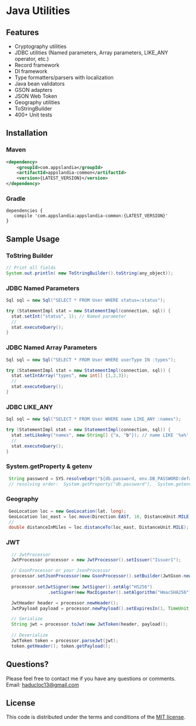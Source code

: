 # Java Utilities 

## Features
- Cryptography utilities
- JDBC utilities (Named parameters, Array parameters, LIKE_ANY operator, etc.)
- Record framework
- DI framework
- Type formatters/parsers with localization
- Java bean validators
- GSON adapters
- JSON Web Token
- Geography utilities
- ToStringBuilder
- 400+ Unit tests

## Installation

### Maven
```XML
<dependency>
    <groupId>com.appslandia</groupId>
    <artifactId>appslandia-common</artifactId>
    <version>{LATEST_VERSION}</version>
</dependency>
```

### Gradle
```
dependencies {
   compile 'com.appslandia:appslandia-common:{LATEST_VERSION}'
}
```

## Sample Usage
### ToString Builder
```java
// Print all fields
System.out.println( new ToStringBuilder().toString(any_object));
```
### JDBC Named Parameters
```java
Sql sql = new Sql("SELECT * FROM User WHERE status=:status");

try (StatementImpl stat = new StatementImpl(connection, sql)) {
  stat.setInt("status", 1); // Named parameter
  //
  stat.executeQuery();
}
```
### JDBC Named Array Parameters
```java
Sql sql = new Sql("SELECT * FROM User WHERE userType IN :types");

try (StatementImpl stat = new StatementImpl(connection, sql)) {
  stat.setIntArray("types", new int[] {1,2,3});
  //
  stat.executeQuery();
}
```
### JDBC LIKE_ANY
```java
Sql sql = new Sql("SELECT * FROM User WHERE name LIKE_ANY :names");

try (StatementImpl stat = new StatementImpl(connection, sql)) {
  stat.setLikeAny("names", new String[] {"a, "b"}); // name LIKE '%a%' OR name LIKE '%b%'
  //
  stat.executeQuery();
}
```
### System.getProperty & getenv
```java
 String password = SYS.resolveExpr("${db.password, env.DB_PASSWORD:default_password}")
 // resolving order:  System.getProperty("db.password"),  System.getenv("DB_PASSWORD"), default_password
```
### Geography
```java
 GeoLocation loc = new GeoLocation(lat, long);
 GeoLocation loc_east = loc.move(Direction.EAST, 10, DistanceUnit.MILE);
 //
 double distanceInMiles = loc.distanceTo(loc_east, DistanceUnit.MILE); // ~10 miles
```
### JWT
```java
  // JwtProcessor
  JwtProcessor processor = new JwtProcessor().setIssuer("Issuer1");

  // GsonProcessor or your JsonProcessor
  processor.setJsonProcessor(new GsonProcessor().setBuilder(JwtGson.newGsonBuilder()));
  
  processor.setJwtSigner(new JwtSigner().setAlg("HS256")
  				.setSigner(new MacDigester().setAlgorithm("HmacSHA256").setSecret("secret")));

  JwtHeader header = processor.newHeader();
  JwtPayload payload = processor.newPayload().setExpiresIn(1, TimeUnit.DAYS);

  // Serialize
  String jwt = processor.toJwt(new JwtToken(header, payload));
  
  // Deserialize
  JwtToken token = processor.parseJwt(jwt);
  token.getHeader(); token.getPayload();
```
## Questions?
Please feel free to contact me if you have any questions or comments.
Email: haducloc13@gmail.com

## License
This code is distributed under the terms and conditions of the [MIT license](LICENSE).
